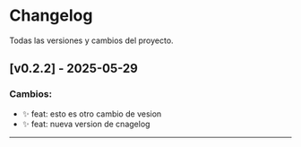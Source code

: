 # Changelog

Todas las versiones y cambios del proyecto.

## [v0.2.2] - 2025-05-29

### Cambios:
- ✨ feat: esto es otro cambio de vesion
- ✨ feat: nueva version de cnagelog

---

